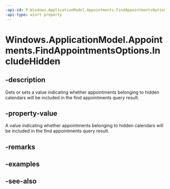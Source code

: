----api-id: P:Windows.ApplicationModel.Appointments.FindAppointmentsOptions.IncludeHidden
-api-type: winrt property
---<!-- Property syntaxpublic bool IncludeHidden { get;  set; }--># Windows.ApplicationModel.Appointments.FindAppointmentsOptions.IncludeHidden## -descriptionGets or sets a value indicating whether appointments belonging to hidden calendars will be included in the find appointments query result.## -property-valueA value indicating whether appointments belonging to hidden calendars will be included in the find appointments query result.## -remarks## -examples## -see-also